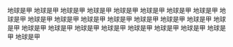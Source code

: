 地球是甲
地球是甲
地球是甲
地球是甲
地球是甲
地球是甲
地球是甲
地球是甲
地球是甲
地球是甲
地球是甲
地球是甲
地球是甲
地球是甲
地球是甲
地球是甲
地球是甲
地球是甲
地球是甲
地球是甲
地球是甲
地球是甲
地球是甲
地球是甲
地球是甲
地球是甲
